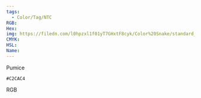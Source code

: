 ```yaml
---
tags:
  - Color/Tag/NTC
RGB:
Hex:
img: https://filedn.com/l0hpzxl1f01yT7GHxtF8cyk/Color%20Snake/standard_csv_to_svg/C2CAC4.svg
CMYK:
HSL:
Name:
---
```

Pumice
```palette
#C2CAC4
```
RGB
